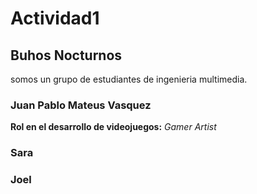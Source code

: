 # Actividad1 
 
 ## Buhos Nocturnos
somos un grupo de estudiantes de ingenieria multimedia.



### Juan Pablo Mateus Vasquez
**Rol en el desarrollo de videojuegos:** *Gamer Artist*


### Sara


### Joel






